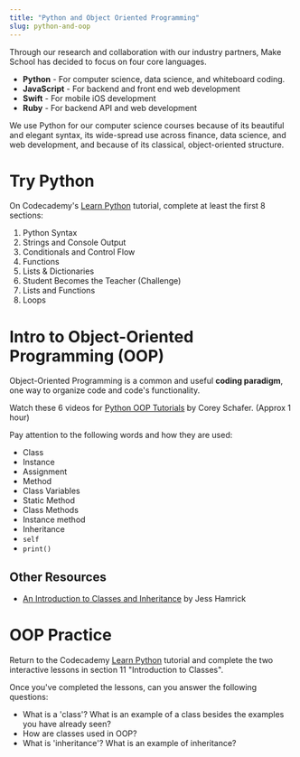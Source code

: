 ```yaml
---
title: "Python and Object Oriented Programming"
slug: python-and-oop
---
```


Through our research and collaboration with our industry partners, Make School has decided to focus on four core languages.

* **Python** - For computer science, data science, and whiteboard coding.
* **JavaScript** - For backend and front end web development
* **Swift** - For mobile iOS development
* **Ruby** - For backend API and web development

We use Python for our computer science courses because of its beautiful and elegant syntax, its wide-spread use across finance, data science, and web development, and because of its classical, object-oriented structure.

# Try Python

On Codecademy's [Learn Python](https://www.codecademy.com/learn/learn-python) tutorial, complete at least the first 8 sections:

1. Python Syntax
2. Strings and Console Output
3. Conditionals and Control Flow
4. Functions
5. Lists & Dictionaries
6. Student Becomes the Teacher (Challenge)
7. Lists and Functions
8. Loops

# Intro to Object-Oriented Programming (OOP)

Object-Oriented Programming is a common and useful **coding paradigm**, one way to organize code and code's functionality.

Watch these 6 videos for [Python OOP Tutorials](https://www.youtube.com/watch?v=ZDa-Z5JzLYM&list=PL-osiE80TeTsqhIuOqKhwlXsIBIdSeYtc) by Corey Schafer. (Approx 1 hour)

Pay attention to the following words and how they are used:

* Class
* Instance
* Assignment
* Method
* Class Variables
* Static Method
* Class Methods
* Instance method
* Inheritance
* `self`
* `print()`


## Other Resources

* [An Introduction to Classes and Inheritance](http://www.jesshamrick.com/2011/05/18/an-introduction-to-classes-and-inheritance-in-python/) by Jess Hamrick

# OOP Practice

Return to the Codecademy [Learn Python](https://www.codecademy.com/learn/learn-python) tutorial and complete the two interactive lessons in section 11 "Introduction to Classes".

Once you've completed the lessons, can you answer the following questions:

* What is a 'class'? What is an example of a class besides the examples you have already seen?
* How are classes used in OOP?
* What is 'inheritance'? What is an example of inheritance?
